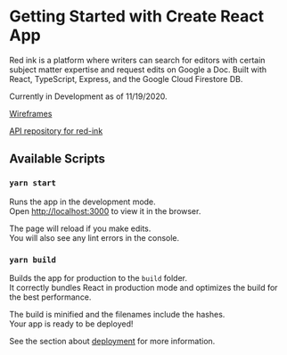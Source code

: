 # Getting Started with Create React App

Red ink is a platform where writers can search for editors with certain subject matter expertise and request edits on Google a Doc. Built with React, TypeScript, Express, and the Google Cloud Firestore DB.

Currently in Development as of 11/19/2020.

[Wireframes](https://www.figma.com/file/J0frQ2S3rivaZM49ga6xVC/red-ink?node-id=0%3A1)

[API repository for red-ink](https://github.com/samuel-casey/red-ink-api)

## Available Scripts

### `yarn start`

Runs the app in the development mode.\
Open [http://localhost:3000](http://localhost:3000) to view it in the browser.

The page will reload if you make edits.\
You will also see any lint errors in the console.

### `yarn build`

Builds the app for production to the `build` folder.\
It correctly bundles React in production mode and optimizes the build for the best performance.

The build is minified and the filenames include the hashes.\
Your app is ready to be deployed!

See the section about [deployment](https://facebook.github.io/create-react-app/docs/deployment) for more information.
